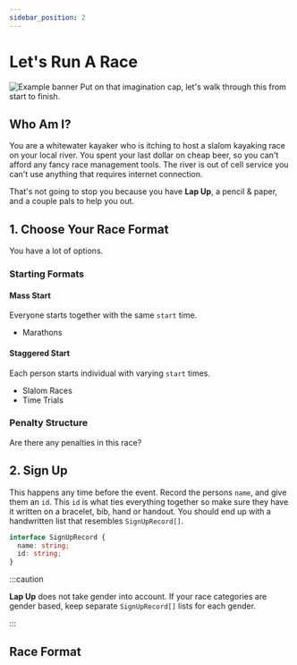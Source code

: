 ```yaml
---
sidebar_position: 2
---
```


# Let's Run A Race

![Example banner](img.png)
Put on that imagination cap, let's walk through this from start to finish.

## Who Am I?

You are a whitewater kayaker who is itching to host a slalom kayaking race on your local
river. You spent your last dollar on cheap beer, so you can't afford any fancy race
management tools. The river is out of cell service you can't use anything that requires
internet connection.

That's not going to stop you because you have **Lap Up**, a pencil & paper, and a couple
pals to help you out.

## 1. Choose Your Race Format

You have a lot of options.

### Starting Formats

#### Mass Start

Everyone starts together with the same `start` time.

* Marathons

#### Staggered Start

Each person starts individual with varying `start` times.

* Slalom Races
* Time Trials

### Penalty Structure

Are there any penalties in this race? 


## 2. Sign Up

This happens any time before the event. Record the persons `name`, and give them an 
`id`. This `id` is what ties everything together so make sure they have it written on 
a bracelet, bib, hand or handout. You should end up with a handwritten list that 
resembles `SignUpRecord[]`.

```typescript
interface SignUpRecord {
  name: string;
  id: string;
}
```

:::caution

**Lap Up** does not take gender into account. If your race categories are gender based,
keep separate `SignUpRecord[]` lists for each gender.

:::

## Race Format






